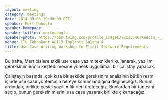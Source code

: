 ```yaml
---
layout: meeting
category: meetings
date: 2014-03-05 19:00:00 EET
speaker: Mert Nuhoglu
speaker-homepage: 
speaker-twitter: mertnuhoglu
speaker-photo: https://pbs.twimg.com/profile_images/92123546/Kendim_-_140-180.jpg
venue: ITÜ Teknokent ARI-3 Toplantı Salonu 4
title: Use Case Writing Workshop to Elicit Software Requirements
---
```


Bu hafta, Mert bizlere etkili use case yazım teknikleri kullanarak, yazılım gereksinimlerinin keşfedilmesine yönelik uygulamalı bir çalıştay yapacak.

Çalıştayın başında, çok kısa bir şekilde gereksinim analizinin bütün resmi içinde use case yönteminin nereye konumlandığına değineceğiz. Bunun ardından, birlikte çeşitli yazılım fikirleri üreteceğiz. Bunlardan bir tanesini seçip, bunun gereksinimlerini use case yazarak birlikte çıkartacağız.
